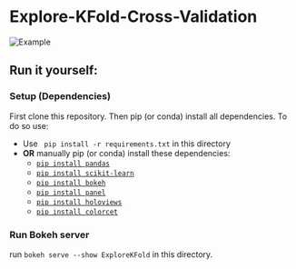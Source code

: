# Explore-KFold-Cross-Validation
![Example](./ExploreKFoldExample.png)

## Run it yourself: 

### Setup (Dependencies) 
First clone this repository. Then pip (or conda) install all dependencies.
To do so use: 

* Use ` pip install -r requirements.txt` in this directory
* **OR** manually pip (or conda) install these dependencies:
    * [`pip install pandas`](https://pandas.pydata.org/pandas-docs/stable/getting_started/install.html)
    * [`pip install scikit-learn`](https://scikit-learn.org/stable/install.html)
    * [`pip install bokeh`](https://docs.bokeh.org/en/latest/docs/installation.html)
    * [`pip install panel`](https://panel.holoviz.org/)
    * [`pip install holoviews`](https://holoviews.org/install.html)
    * [`pip install colorcet`](https://colorcet.holoviz.org/getting_started/index.html)

### Run Bokeh server
run `bokeh serve --show ExploreKFold` in this directory. 
